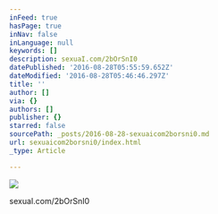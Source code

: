 ```yaml
---
inFeed: true
hasPage: true
inNav: false
inLanguage: null
keywords: []
description: sexuaI.com/2bOrSnI0
datePublished: '2016-08-28T05:55:59.652Z'
dateModified: '2016-08-28T05:46:46.297Z'
title: ''
author: []
via: {}
authors: []
publisher: {}
starred: false
sourcePath: _posts/2016-08-28-sexuaicom2borsni0.md
url: sexuaicom2borsni0/index.html
_type: Article

---
```

![](https://the-grid-user-content.s3-us-west-2.amazonaws.com/80a39b62-64a4-48bb-a674-7778e6550231.jpg)

sexuaI.com/2bOrSnI0